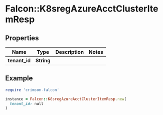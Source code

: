 # Falcon::K8sregAzureAcctClusterItemResp

## Properties

| Name | Type | Description | Notes |
| ---- | ---- | ----------- | ----- |
| **tenant_id** | **String** |  |  |

## Example

```ruby
require 'crimson-falcon'

instance = Falcon::K8sregAzureAcctClusterItemResp.new(
  tenant_id: null
)
```

